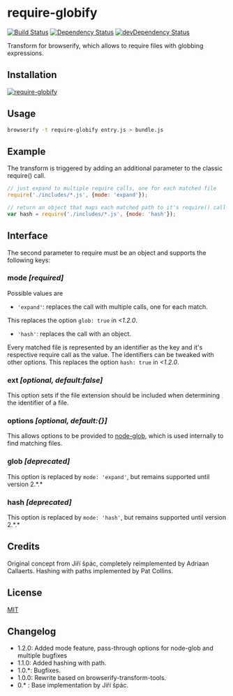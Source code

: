 require-globify
===============

[![Build Status](https://travis-ci.org/capaj/require-globify.svg?branch=develop)](https://travis-ci.org/capaj/require-globify)
[![Dependency Status](https://david-dm.org/capaj/require-globify.svg)](https://david-dm.org/capaj/require-globify) [![devDependency Status](https://david-dm.org/capaj/require-globify/dev-status.svg)](https://david-dm.org/capaj/require-globify#info=devDependencies)

Transform for browserify, which allows to require files with globbing expressions.

## Installation

[![require-globify](https://nodei.co/npm/require-globify.png?small=true)](https://nodei.co/npm/require-globify)

## Usage

``` bash
browserify -t require-globify entry.js > bundle.js
```

## Example

The transform is triggered by adding an additional parameter to the classic require() call.
```javascript
// just expand to multiple require calls, one for each matched file
require('./includes/*.js', {mode: 'expand'});

// return an object that maps each matched path to it's require() call
var hash = require('./includes/*.js', {mode: 'hash'});
```

## Interface
The second parameter to require must be an object and supports the following keys:

### mode *[required]*
  Possible values are
  - `'expand'`: replaces the call with multiple calls, one for each match.

  This replaces the option `glob: true` in *<1.2.0*.

  - `'hash'`: replaces the call with an object.

  Every matched file is represented by an identifier as the key and it's respective require call as the value. The identifiers can be tweaked with other options.
  This replaces the option `hash: true` in *<1.2.0*.

### ext *[optional, default:false]*
  This option sets if the file extension should be included when determining the identifier of a file.

### options *[optional, default:{}]*
  This allows options to be provided to [node-glob](https://www.npmjs.com/package/glob), which is used internally to find matching files.

### glob *[deprecated]*
  This option is replaced by `mode: 'expand'`, but remains supported until version 2.\*.\*

### hash *[deprecated]*
  This option is replaced by `mode: 'hash'`, but remains supported until version 2.\*.\*


## Credits
Original concept from Jiří špác, completely reimplemented by Adriaan Callaerts.
Hashing with paths implemented by Pat Collins.


## License
[MIT](http://github.com/capaj/require-globify/blob/master/LICENSE)


## Changelog
 - 1.2.0: Added mode feature, pass-through options for node-glob and multiple bugfixes
 - 1.1.0: Added hashing with path.
 - 1.0.*: Bugfixes.
 - 1.0.0: Rewrite based on browserify-transform-tools.
 - 0.*  : Base implementation by Jiří špác.
